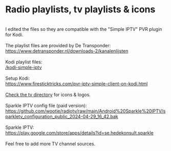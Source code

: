 <h1>Radio playlists, tv playlists & icons</h1>
<br>
I edited the files so they are compatible with the "Simple IPTV" PVR plugin for Kodi.
<br>
<br>
The playlist files are provided by De Transponder:
<br>
<a href="https://www.detransponder.nl/downloads-2/kanalenlijsten">https://www.detransponder.nl/downloads-2/kanalenlijsten</a>
<br>
<br>
Kodi playlist files:
<br>
<a href="/kodi-simple-iptv">/kodi-simple-iptv</a>
<br>
<br>
Setup Kodi:
<br>
<a href="https://www.firesticktricks.com/pvr-iptv-simple-client-on-kodi.html">https://www.firesticktricks.com/pvr-iptv-simple-client-on-kodi.html
<br>
<br>
Check the <a href="/tv">tv directory</a> for icons & logos.</br>
<br>Sparkle IPTV config file (paid version):
<br>
<a href="https://github.com/wootje/radiotv/raw/main/Android%20Sparkle%20IPTV/sparkletv_configuration_public_2024-04-29_16_42.bak">https://github.com/wootje/radiotv/raw/main/Android%20Sparkle%20IPTV/sparkletv_configuration_public_2024-04-29_16_42.bak</br></a>
<br>Sparkle IPTV:
<br><a href="https://play.google.com/store/apps/details?id=se.hedekonsult.sparkle">https://play.google.com/store/apps/details?id=se.hedekonsult.sparkle</a>
<br>
<br>Feel free to add more TV channel sources.
